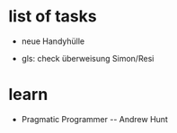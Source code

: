 # list of tasks

- neue Handyhülle

- gls: check überweisung Simon/Resi

# learn

- Pragmatic Programmer -- Andrew Hunt